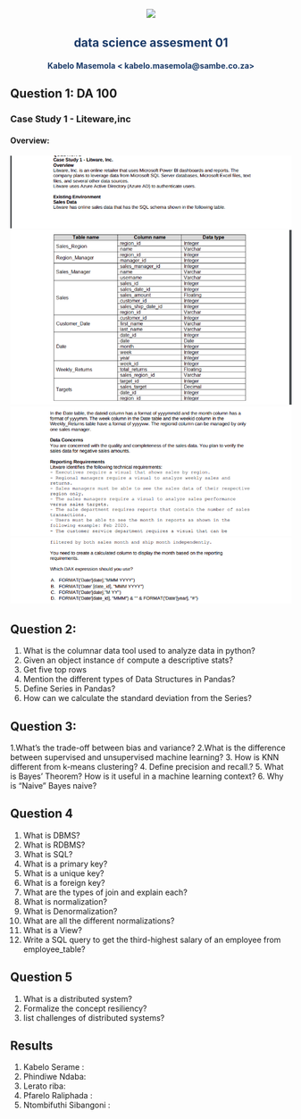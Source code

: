 <p align="center" style="background-color:"><img src="https://www.theworkspace.co.za/wp-content/uploads/2020/10/Sambe-Consulting-logo-800x600.png"  width="400"></p>

<p align="center"><h2 style="color: #193967; text-align: center">
    data science assesment 01
</h2></p>
<p align="center"><h4 style="color: #193967; text-align: center">
    Kabelo Masemola < kabelo.masemola@sambe.co.za>
</h4></p>


## Question 1: DA 100 
### Case Study 1 - Liteware,inc 

#### Overview:

<img src="q1_p1.png" /><br>
<img src="q1_p2.png" /><br>
<img src="q1_p3.png" /><br>
<img src="q1_p4.png" /><br>


## Question 2:

1. What is the columnar data tool used to analyze data in python? 
2. Given an object instance `df` compute a descriptive stats? 
3. Get five top rows 
4. Mention the different types of Data Structures in Pandas?
5. Define Series in Pandas?
6.  How can we calculate the standard deviation from the Series?

## Question 3:
1.What’s the trade-off between bias and variance?
2.What is the difference between supervised and unsupervised machine learning?
3. How is KNN different from k-means clustering?
4.  Define precision and recall.?
5. What is Bayes’ Theorem? How is it useful in a machine learning context?
6. Why is “Naive” Bayes naive?

## Question 4 
1.  What is DBMS?
2.  What is RDBMS?
3.  What is SQL?
4.  What is a primary key?
5.  What is a unique key?
6.  What is a foreign key?
7.  What are the types of join and explain each?
8.  What is normalization?
9.  What is Denormalization?
10. What are all the different normalizations?
11. What is a View?
12. Write a SQL query to get the third-highest salary of an employee from employee_table?

## Question 5 
1. What is a distributed system? 
2. Formalize the concept resiliency? 
3. list challenges of distributed systems?

## Results 
1. Kabelo Serame :
2. Phindiwe Ndaba:
3. Lerato riba: 
4. Pfarelo Raliphada : 
5. Ntombifuthi Sibangoni : 




